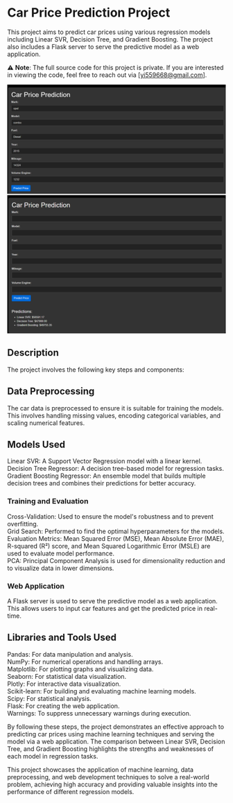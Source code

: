 # Car Price Prediction Project
This project aims to predict car prices using various regression models including Linear SVR, Decision Tree, and Gradient Boosting. The project also includes a Flask server to serve the predictive model as a web application.

⚠️ **Note**: The full source code for this project is private. If you are interested in viewing the code, feel free to reach out via [yi559668@gmail.com].

![Screenshot (295)](./Screenshots/screenshot(1).png)<br>
![Screenshot (295)](./Screenshots/screenshot(2).png
)<br>


## Description
The project involves the following key steps and components:<br>

## Data Preprocessing
The car data is preprocessed to ensure it is suitable for training the models. This involves handling missing values, encoding categorical variables, and scaling numerical features.<br>

## Models Used
 Linear SVR: A Support Vector Regression model with a linear kernel.<br>
 Decision Tree Regressor: A decision tree-based model for regression tasks.<br>
 Gradient Boosting Regressor: An ensemble model that builds multiple decision trees and combines their predictions for better accuracy.<br>
### Training and Evaluation
Cross-Validation: Used to ensure the model's robustness and to prevent overfitting.<br>
Grid Search: Performed to find the optimal hyperparameters for the models.<br>
Evaluation Metrics: Mean Squared Error (MSE), Mean Absolute Error (MAE), R-squared (R²) score, and Mean Squared Logarithmic Error (MSLE) are used to evaluate model performance.<br>
PCA: Principal Component Analysis is used for dimensionality reduction and to visualize data in lower dimensions.<br>
### Web Application
A Flask server is used to serve the predictive model as a web application. This allows users to input car features and get the predicted price in real-time.<br>

## Libraries and Tools Used
Pandas: For data manipulation and analysis.<br>
NumPy: For numerical operations and handling arrays.<br>
Matplotlib: For plotting graphs and visualizing data.<br>
Seaborn: For statistical data visualization.<br>
Plotly: For interactive data visualization.<br>
Scikit-learn: For building and evaluating machine learning models.<br>
Scipy: For statistical analysis.<br>
Flask: For creating the web application.<br>
Warnings: To suppress unnecessary warnings during execution.<br>

By following these steps, the project demonstrates an effective approach to predicting car prices using machine learning techniques and serving the model via a web application. The comparison between Linear SVR, Decision Tree, and Gradient Boosting highlights the strengths and weaknesses of each model in regression tasks.<br>

This project showcases the application of machine learning, data preprocessing, and web development techniques to solve a real-world problem, achieving high accuracy and providing valuable insights into the performance of different regression models.<br>



